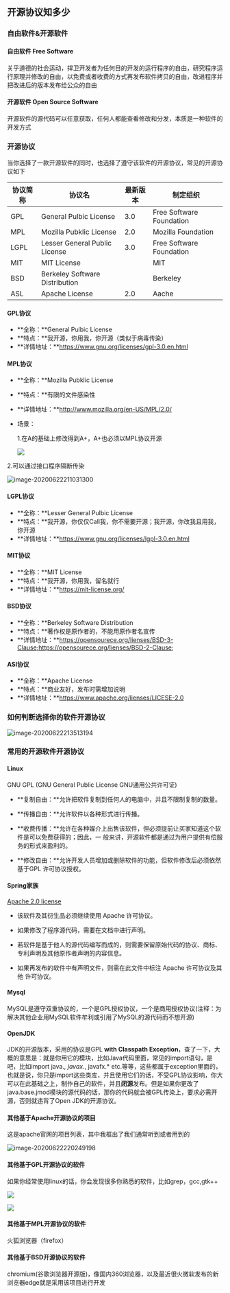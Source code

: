 ## 开源协议知多少

### 自由软件&开源软件

#### 自由软件 Free Software

关乎道德的社会运动，捍卫开发者为任何目的开发的运行程序的自由，研究程序运行原理并修改的自由，以免费或者收费的方式再发布软件拷贝的自由，改进程序并把改进后的版本发布给公众的自由

#### 开源软件 Open Source Software

开源软件的源代码可以任意获取，任何人都能查看修改和分发，本质是一种软件的开发方式

### 开源协议

当你选择了一款开源软件的同时，也选择了遵守该软件的开源协议，常见的开源协议如下

| 协议简称 | 协议名                         | 最新版本 | 制定组织                 |
| -------- | ------------------------------ | -------- | ------------------------ |
| GPL      | General Pulbic License         | 3.0      | Free Software Foundation |
| MPL      | Mozilla Pubklic License        | 2.0      | Mozilla Foundation       |
| LGPL     | Lesser General Public License  | 3.0      | Free Software Foundation |
| MIT      | MIT License                    |          | MIT                      |
| BSD      | Berkeley Software Distribution |          | Berkeley                 |
| ASL      | Apache License                 | 2.0      | Aache                    |

#### GPL协议

- **全称：**General Pulbic License
- **特点：**我开源，你用我，你开源（类似于病毒传染）
- **详情地址：**https://www.gnu.org/licenses/gpl-3.0.en.html

#### MPL协议

- **全称：**Mozilla Pubklic License

- **特点：**有限的文件感染性

- **详情地址：**http://www.mozilla.org/en-US/MPL/2.0/

- 场景：

  1.在A的基础上修改得到A+，A+也必须以MPL协议开源

  ![](https://gitee.com/sysker/picBed/raw/master/images/20200622210851.png)

2.可以通过接口程序隔断传染

![image-20200622211031300](https://gitee.com/sysker/picBed/raw/master/images/image-20200622211031300.png)

#### LGPL协议

- **全称：**Lesser General Pulbic License
- **特点：**我开源，你仅仅Call我，你不需要开源；我开源，你改我且用我，你开源
- **详情地址：**https://www.gnu.org/licenses/lgpl-3.0.en.html

#### MIT协议

- **全称：**MIT License
- **特点：**我开源，你用我，留名就行
- **详情地址：**https://mit-license.org/

#### BSD协议

- **全称：**Berkeley Software Distribution
- **特点：**著作权是原作者的，不能用原作者名宣传
- **详情地址：**https://opensourece.org/lienses/BSD-3-Clause;https://opensourece.org/lienses/BSD-2-Clause;

#### ASl协议

- **全称：**Apache License
- **特点：**商业友好，发布时需增加说明
- **详情地址：**https://www.apache.org/lienses/LICESE-2.0



### 如何判断选择你的软件开源协议

![image-20200622213513194](https://gitee.com/sysker/picBed/raw/master/images/image-20200622213513194.png)

### 常用的开源软件开源协议

#### Linux

GNU GPL (GNU General Public License GNU通用公共许可证)

- **复制自由：**允许把软件复制到任何人的电脑中，并且不限制复制的数量。

- **传播自由：**允许软件以各种形式进行传播。

- **收费传播：**允许在各种媒介上出售该软件，但必须提前让买家知道这个软件是可以免费获得的；因此，一
   般来讲，开源软件都是通过为用户提供有偿服务的形式来盈利的。

- **修改自由：**允许开发人员增加或删除软件的功能，但软件修改后必须依然基于GPL 许可协议授权。

#### Spring家族

[Apache 2.0 license](https://www.apache.org/licenses/LICENSE-2.0.html)

- 该软件及其衍生品必须继续使用 Apache 许可协议。

- 如果修改了程序源代码，需要在文档中进行声明。

- 若软件是基于他人的源代码编写而成的，则需要保留原始代码的协议、商标、专利声明及其他原作者声明的内容信息。

- 如果再发布的软件中有声明文件，则需在此文件中标注 Apache 许可协议及其他
   许可协议。

#### Mysql

MySQL是遵守双重协议的，一个是GPL授权协议，一个是商用授权协议(注释：为解决其他企业用MySQL软件牟利或引用了MySQL的源代码而不想开源)

#### OpenJDK

JDK的开源版本，采用的协议是GPL **with Classpath Exception**，查了一下，大概的意思是：就是你用它的模块，比如Java代码里面，常见的import语句，是吧，比如import java.*, javax.*, javafx.* etc.等等，这些都属于exception里面的，也就是说，你只是import这些类库，并且使用它们的话，不受GPL协议影响，你大可以在此基础之上，制作自己的软件，并且**闭源**发布。但是如果你更改了java.base.jmod模块的源代码的话，那你的代码就会被GPL传染上，要求必需开源，否则就违背了Open JDK的开源协议。

#### 其他基于Apache开源协议的项目

这是apache官网的项目列表，其中我框出了我们通常听到或者用到的

![image-20200622220249198](https://gitee.com/sysker/picBed/raw/master/images/image-20200622220249198.png)

#### 其他基于GPL开源协议的软件

如果你经常使用linux的话，你会发现很多你熟悉的软件，比如grep，gcc,gtk++

![](https://gitee.com/sysker/picBed/raw/master/images/20200622220848.png)

![](https://gitee.com/sysker/picBed/raw/master/images/20200622221452.png)

#### 其他基于MPL开源协议的软件

火狐浏览器（firefox）

#### 其他基于BSD开源协议的软件

chromium(谷歌浏览器开源版)，像国内360浏览器，以及最近很火微软发布的新浏览器edge就是采用该项目进行开发